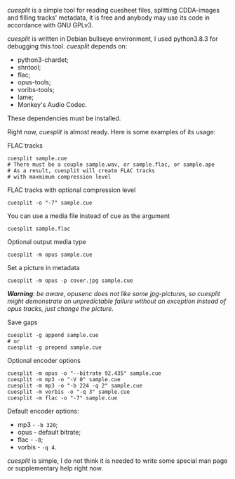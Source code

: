 *cuesplit* is a simple tool for reading cuesheet files, splitting CDDA-images
and filling tracks' metadata, it is free and anybody may use its code in
accordance with GNU GPLv3.

*cuesplit* is written in Debian bullseye environment, I used python3.8.3
for debugging this tool. *cuesplit* depends on:

* python3-chardet;
* shntool;
* flac;
* opus-tools;
* voribs-tools;
* lame;
* Monkey's Audio Codec.

These dependencies must be installed.

Right now, *cuesplit* is almost ready. Here is some examples of its usage:

FLAC tracks

    cuesplit sample.cue
    # There must be a couple sample.wav, or sample.flac, or sample.ape
    # As a result, cuesplit will create FLAC tracks
    # with maxmimum compression level

FLAC tracks with optional compression level

    cuesplit -o "-7" sample.cue

You can use a media file instead of cue as the argument

    cuesplit sample.flac

Optional output media type

    cuesplit -m opus sample.cue

Set a picture in metadata

    cuesplit -m opus -p cover.jpg sample.cue

***Warning**: be aware, opusenc does not like some jpg-pictures, so cuesplit
might demonstrate an unpredictable failure without an exception instead of
opus tracks, just change the picture*.

Save gaps

    cuesplit -g append sample.cue
    # or
    cuesplit -g prepend sample.cue

Optional encoder options

    cuesplit -m opus -o "--bitrate 92.435" sample.cue
    cuesplit -m mp3 -o "-V 0" sample.cue
    cuesplit -m mp3 -o "-b 224 -q 2" sample.cue
    cuesplit -m vorbis -o "-q 3" sample.cue
    cuesplit -m flac -o "-7" sample.cue

Default encoder options:

* mp3 - `-b 320`;
* opus - default bitrate;
* flac - `-8`;
* vorbis - `-q 4`.

*cuesplit* is simple, I do not think it is needed to write some special man
page or supplementary help right now.
